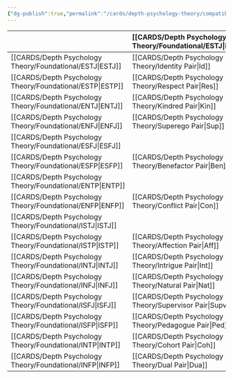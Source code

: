 ```yaml
---
{"dg-publish":true,"permalink":"/cards/depth-psychology-theory/compatibility/","noteIcon":"1","created":"2023-01-20T12:07:40.731+01:00","updated":"2023-04-30T13:10:08.895+02:00"}
---
```



|              |   [[CARDS/Depth Psychology Theory/Foundational/ESTJ\|ESTJ]]|   [[CARDS/Depth Psychology Theory/Foundational/ESTP\|ESTP]]|   [[CARDS/Depth Psychology Theory/Foundational/ENTJ\|ENTJ]]|   [[CARDS/Depth Psychology Theory/Foundational/ENFJ\|ENFJ]]|   [[CARDS/Depth Psychology Theory/Foundational/ESFJ\|ESFJ]]|[[CARDS/Depth Psychology Theory/Foundational/ESFP\|ESFP]]|   [[CARDS/Depth Psychology Theory/Foundational/ENTP\|ENTP]]|   [[CARDS/Depth Psychology Theory/Foundational/ENFP\|ENFP]]                                    |   [[CARDS/Depth Psychology Theory/Foundational/ISTJ\|ISTJ]]                                |   [[CARDS/Depth Psychology Theory/Foundational/ISTP\|ISTP]]                                     |   [[CARDS/Depth Psychology Theory/Foundational/INTJ\|INTJ]]                                  |   [[CARDS/Depth Psychology Theory/Foundational/INFJ\|INFJ]]                              |   [[CARDS/Depth Psychology Theory/Foundational/ISFJ\|ISFJ]]                                  |   [[CARDS/Depth Psychology Theory/Foundational/ISFP\|ISFP]]                                     |   [[CARDS/Depth Psychology Theory/Foundational/INTP\|INTP]]                               |   [[CARDS/Depth Psychology Theory/Foundational/INFP\|INFP]]                                |
|:-------------|:------------------------------------------------|:----------------------------------------------|:----------------------------------------------|:------------------------------------------------|:----------------------------------------------|:----------------------------------------------|:---------------------------------------------|:----------------------------------------------|:------------------------------------------|:-----------------------------------------------|:--------------------------------------------|:----------------------------------------|:--------------------------------------------|:-----------------------------------------------|:-----------------------------------------|:------------------------------------------|
|   [[CARDS/Depth Psychology Theory/Foundational/ESTJ\|ESTJ]]   |   [[CARDS/Depth Psychology Theory/Identity Pair\|Id]] |  [[CARDS/Depth Psychology Theory/Respect Pair\|Res]]|   [[CARDS/Depth Psychology Theory/Kindred Pair\|Kin]]|  [[CARDS/Depth Psychology Theory/Superego Pair\|Sup]]||  [[CARDS/Depth Psychology Theory/Benefactor Pair\|Ben]]||   [[CARDS/Depth Psychology Theory/Conflict Pair\|Con]]||   [[CARDS/Depth Psychology Theory/Affection Pair\|Aff]]|  [[CARDS/Depth Psychology Theory/Intrigue Pair\|Int]]|   [[CARDS/Depth Psychology Theory/Natural Pair\|Nat]]|   [[CARDS/Depth Psychology Theory/Supervisor Pair\|Supv]]                                |  [[CARDS/Depth Psychology Theory/Pedagogue Pair\|Ped]]                        |        [[CARDS/Depth Psychology Theory/Cohort Pair\|Coh]]                                  |    [[CARDS/Depth Psychology Theory/Dual Pair\|Dua]]                    |
|   [[CARDS/Depth Psychology Theory/Foundational/ESTP\|ESTP]]   |   [[CARDS/Depth Psychology Theory/Respect Pair\|Res]]| [[CARDS/Depth Psychology Theory/Identity Pair\|Id]]||| [[CARDS/Depth Psychology Theory/Benefactor Pair\|Ben]]         ||[[CARDS/Depth Psychology Theory/Kindred Pair\|Kin]]|  [[CARDS/Depth Psychology Theory/Superego Pair\|Sup]]|  [[CARDS/Depth Psychology Theory/Affection Pair\|Aff]]||      [[CARDS/Depth Psychology Theory/Cohort Pair\|Coh]]                                           |  [[CARDS/Depth Psychology Theory/Dual Pair\|Dua]]                             |   [[CARDS/Depth Psychology Theory/Pedagogue Pair\|Ped]]                 |                                                |                                          |                                           |
|   [[CARDS/Depth Psychology Theory/Foundational/ENTJ\|ENTJ]]   |   [[CARDS/Depth Psychology Theory/Kindred Pair\|Kin]]|| [[CARDS/Depth Psychology Theory/Identity Pair\|Id]]||  [[CARDS/Depth Psychology Theory/Superego Pair\|Sup]]||  [[CARDS/Depth Psychology Theory/Respect Pair\|Res]]| [[CARDS/Depth Psychology Theory/Benefactor Pair\|Ben]]|[[CARDS/Depth Psychology Theory/Intrigue Pair\|Int]]|[[CARDS/Depth Psychology Theory/Cohort Pair\|Coh]]|||[[CARDS/Depth Psychology Theory/Natural Pair\|Nat]] |  [[CARDS/Depth Psychology Theory/Dual Pair\|Dua]]|  [[CARDS/Depth Psychology Theory/Affection Pair\|Aff]]|   [[CARDS/Depth Psychology Theory/Pedagogue Pair\|Ped]]|
|   [[CARDS/Depth Psychology Theory/Foundational/ENFJ\|ENFJ]]   |   [[CARDS/Depth Psychology Theory/Superego Pair\|Sup]]||| [[CARDS/Depth Psychology Theory/Identity Pair\|Id]]|   [[CARDS/Depth Psychology Theory/Kindred Pair\|Kin]]        ||  [[CARDS/Depth Psychology Theory/Benefactor Pair\|Ben]]|  [[CARDS/Depth Psychology Theory/Respect Pair\|Res]]|| [[CARDS/Depth Psychology Theory/Dual Pair\|Dua]]|||[[CARDS/Depth Psychology Theory/Intrigue Pair\|Int]]|[[CARDS/Depth Psychology Theory/Cohort Pair\|Coh]]| [[CARDS/Depth Psychology Theory/Pedagogue Pair\|Ped]]| [[CARDS/Depth Psychology Theory/Affection Pair\|Aff]]                    |
|   [[CARDS/Depth Psychology Theory/Foundational/ESFJ\|ESFJ]]   || [[CARDS/Depth Psychology Theory/Benefactor Pair\|Ben]]| [[CARDS/Depth Psychology Theory/Superego Pair\|Sup]]|[[CARDS/Depth Psychology Theory/Kindred Pair\|Kin]]| [[CARDS/Depth Psychology Theory/Identity Pair\|Id]]|  [[CARDS/Depth Psychology Theory/Respect Pair\|Res]]|[[CARDS/Depth Psychology Theory/Conflict Pair\|Con]] || | [[CARDS/Depth Psychology Theory/Pedagogue Pair\|Ped]]|[[CARDS/Depth Psychology Theory/Natural Pair\|Nat]] | [[CARDS/Depth Psychology Theory/Intrigue Pair\|Int]]|                                             | [[CARDS/Depth Psychology Theory/Affection Pair\|Aff]]                   |  [[CARDS/Depth Psychology Theory/Dual Pair\|Dua]]                    |                      [[CARDS/Depth Psychology Theory/Cohort Pair\|Coh]]                        |
|   [[CARDS/Depth Psychology Theory/Foundational/ESFP\|ESFP]]   |  [[CARDS/Depth Psychology Theory/Benefactor Pair\|Ben]]|||| [[CARDS/Depth Psychology Theory/Respect Pair\|Res]]| [[CARDS/Depth Psychology Theory/Identity Pair\|Id]]|  [[CARDS/Depth Psychology Theory/Superego Pair\|Sup]]|[[CARDS/Depth Psychology Theory/Kindred Pair\|Kin]]|||  [[CARDS/Depth Psychology Theory/Dual Pair\|Dua]]|[[CARDS/Depth Psychology Theory/Cohort Pair\|Coh]]|  [[CARDS/Depth Psychology Theory/Affection Pair\|Aff]]|||[[CARDS/Depth Psychology Theory/Intrigue Pair\|Int]]|
|   [[CARDS/Depth Psychology Theory/Foundational/ENTP\|ENTP]]   ||  [[CARDS/Depth Psychology Theory/Kindred Pair\|Kin]]| [[CARDS/Depth Psychology Theory/Respect Pair\|Res]]| [[CARDS/Depth Psychology Theory/Benefactor Pair\|Ben]]||  [[CARDS/Depth Psychology Theory/Superego Pair\|Sup]]| [[CARDS/Depth Psychology Theory/Identity Pair\|Id]]||[[CARDS/Depth Psychology Theory/Cohort Pair\|Coh]]|[[CARDS/Depth Psychology Theory/Intrigue Pair\|Int]]|  [[CARDS/Depth Psychology Theory/Affection Pair\|Aff]]|  [[CARDS/Depth Psychology Theory/Pedagogue Pair\|Ped]]|  [[CARDS/Depth Psychology Theory/Dual Pair\|Dua]]||||
|   [[CARDS/Depth Psychology Theory/Foundational/ENFP\|ENFP]]   |  [[CARDS/Depth Psychology Theory/Conflict Pair\|Con]]|  [[CARDS/Depth Psychology Theory/Superego Pair\|Sup]]| [[CARDS/Depth Psychology Theory/Benefactor Pair\|Ben]]|  [[CARDS/Depth Psychology Theory/Respect Pair\|Res]]||    [[CARDS/Depth Psychology Theory/Kindred Pair\|Kin]]       || [[CARDS/Depth Psychology Theory/Identity Pair\|Id]]|||   [[CARDS/Depth Psychology Theory/Pedagogue Pair\|Ped]]|  [[CARDS/Depth Psychology Theory/Affection Pair\|Aff]]|[[CARDS/Depth Psychology Theory/Cohort Pair\|Coh]]|[[CARDS/Depth Psychology Theory/Intrigue Pair\|Int]]|||
|   [[CARDS/Depth Psychology Theory/Foundational/ISTJ\|ISTJ]]   || [[CARDS/Depth Psychology Theory/Affection Pair\|Aff]]|[[CARDS/Depth Psychology Theory/Intrigue Pair\|Int]]|||  [[CARDS/Depth Psychology Theory/Pedagogue Pair\|Ped]]| [[CARDS/Depth Psychology Theory/Cohort Pair\|Coh]]    | [[CARDS/Depth Psychology Theory/Dual Pair\|Dua]]| [[CARDS/Depth Psychology Theory/Identity Pair\|Id]]|  [[CARDS/Depth Psychology Theory/Respect Pair\|Res]]|  [[CARDS/Depth Psychology Theory/Kindred Pair\|Kin]]|   [[CARDS/Depth Psychology Theory/Superego Pair\|Sup]]|                                             |  [[CARDS/Depth Psychology Theory/Benefactor Pair\|Ben]]              |                                          |                                           |
|   [[CARDS/Depth Psychology Theory/Foundational/ISTP\|ISTP]]   | [[CARDS/Depth Psychology Theory/Affection Pair\|Aff]]|| [[CARDS/Depth Psychology Theory/Cohort Pair\|Coh]]    | [[CARDS/Depth Psychology Theory/Dual Pair\|Dua]]|  [[CARDS/Depth Psychology Theory/Pedagogue Pair\|Ped]]||||  [[CARDS/Depth Psychology Theory/Respect Pair\|Res]]| [[CARDS/Depth Psychology Theory/Identity Pair\|Id]]|||  [[CARDS/Depth Psychology Theory/Benefactor Pair\|Ben]]||[[CARDS/Depth Psychology Theory/Kindred Pair\|Kin]]|  [[CARDS/Depth Psychology Theory/Superego Pair\|Sup]]|
|   [[CARDS/Depth Psychology Theory/Foundational/INTJ\|INTJ]]   | [[CARDS/Depth Psychology Theory/Intrigue Pair\|Int]]| [[CARDS/Depth Psychology Theory/Cohort Pair\|Coh]]    |||| [[CARDS/Depth Psychology Theory/Dual Pair\|Dua]]|  [[CARDS/Depth Psychology Theory/Affection Pair\|Aff]]|  [[CARDS/Depth Psychology Theory/Pedagogue Pair\|Ped]]|[[CARDS/Depth Psychology Theory/Kindred Pair\|Kin]]|| [[CARDS/Depth Psychology Theory/Identity Pair\|Id]]||  [[CARDS/Depth Psychology Theory/Superego Pair\|Sup]]||  [[CARDS/Depth Psychology Theory/Respect Pair\|Res]]        | [[CARDS/Depth Psychology Theory/Benefactor Pair\|Ben]]         |
|   [[CARDS/Depth Psychology Theory/Foundational/INFJ\|INFJ]]   |  [[CARDS/Depth Psychology Theory/Natural Pair\|Nat]]|  [[CARDS/Depth Psychology Theory/Dual Pair\|Dua]]| [[CARDS/Depth Psychology Theory/Supervisor Pair\|Supv]]||[[CARDS/Depth Psychology Theory/Intrigue Pair\|Int]]| [[CARDS/Depth Psychology Theory/Cohort Pair\|Coh]]    |  [[CARDS/Depth Psychology Theory/Pedagogue Pair\|Ped]]| [[CARDS/Depth Psychology Theory/Affection Pair\|Aff]]|  [[CARDS/Depth Psychology Theory/Superego Pair\|Sup]]||| [[CARDS/Depth Psychology Theory/Identity Pair\|Id]]|[[CARDS/Depth Psychology Theory/Kindred Pair\|Kin]]||  [[CARDS/Depth Psychology Theory/Benefactor Pair\|Ben]]           |  [[CARDS/Depth Psychology Theory/Respect Pair\|Res]]          |
|   [[CARDS/Depth Psychology Theory/Foundational/ISFJ\|ISFJ]]   |    [[CARDS/Depth Psychology Theory/Supervisor Pair\|Supv]]|  [[CARDS/Depth Psychology Theory/Pedagogue Pair\|Ped]]||[[CARDS/Depth Psychology Theory/Intrigue Pair\|Int]]|| [[CARDS/Depth Psychology Theory/Affection Pair\|Aff]]|| [[CARDS/Depth Psychology Theory/Cohort Pair\|Coh]]    |   |  [[CARDS/Depth Psychology Theory/Benefactor Pair\|Ben]]|  [[CARDS/Depth Psychology Theory/Superego Pair\|Sup]]|[[CARDS/Depth Psychology Theory/Kindred Pair\|Kin]]| [[CARDS/Depth Psychology Theory/Identity Pair\|Id]]                       |  [[CARDS/Depth Psychology Theory/Respect Pair\|Res]]                |                                          |                                           |
|   [[CARDS/Depth Psychology Theory/Foundational/ISFP\|ISFP]]   | [[CARDS/Depth Psychology Theory/Pedagogue Pair\|Ped]]|| [[CARDS/Depth Psychology Theory/Dual Pair\|Dua]]|     [[CARDS/Depth Psychology Theory/Cohort Pair\|Coh]]|  [[CARDS/Depth Psychology Theory/Affection Pair\|Aff]]||||||||  [[CARDS/Depth Psychology Theory/Respect Pair\|Res]]| [[CARDS/Depth Psychology Theory/Identity Pair\|Id]]| [[CARDS/Depth Psychology Theory/Superego Pair\|Sup]]|[[CARDS/Depth Psychology Theory/Kindred Pair\|Kin]]|
|   [[CARDS/Depth Psychology Theory/Foundational/INTP\|INTP]]   | [[CARDS/Depth Psychology Theory/Cohort Pair\|Coh]]|[[CARDS/Depth Psychology Theory/Intrigue Pair\|Int]]| [[CARDS/Depth Psychology Theory/Affection Pair\|Aff]]|  [[CARDS/Depth Psychology Theory/Pedagogue Pair\|Ped]]|  [[CARDS/Depth Psychology Theory/Dual Pair\|Dua]]|||||[[CARDS/Depth Psychology Theory/Kindred Pair\|Kin]]| [[CARDS/Depth Psychology Theory/Respect Pair\|Res]]|  [[CARDS/Depth Psychology Theory/Benefactor Pair\|Ben]]|| [[CARDS/Depth Psychology Theory/Superego Pair\|Sup]]| [[CARDS/Depth Psychology Theory/Identity Pair\|Id]]||
|   [[CARDS/Depth Psychology Theory/Foundational/INFP\|INFP]]   |  [[CARDS/Depth Psychology Theory/Dual Pair\|Dua]]|  [[CARDS/Depth Psychology Theory/Natural Pair\|Nat]]|  [[CARDS/Depth Psychology Theory/Pedagogue Pair\|Ped]]|  [[CARDS/Depth Psychology Theory/Affection Pair\|Aff]]| [[CARDS/Depth Psychology Theory/Cohort Pair\|Coh]]|[[CARDS/Depth Psychology Theory/Intrigue Pair\|Int]]||||  [[CARDS/Depth Psychology Theory/Superego Pair\|Sup]]| [[CARDS/Depth Psychology Theory/Benefactor Pair\|Ben]]| [[CARDS/Depth Psychology Theory/Respect Pair\|Res]]||[[CARDS/Depth Psychology Theory/Kindred Pair\|Kin]]|| [[CARDS/Depth Psychology Theory/Identity Pair\|Id]]                     |  
